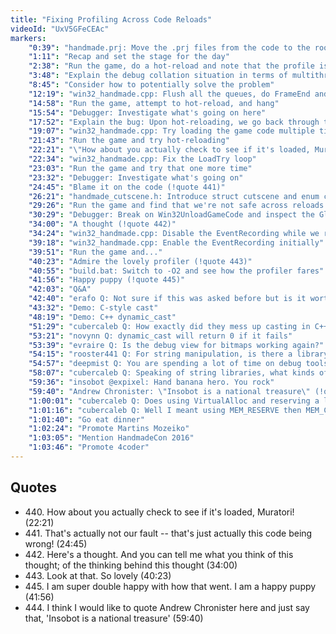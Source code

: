 ```yaml
---
title: "Fixing Profiling Across Code Reloads"
videoId: "UxV5GFeCEAc"
markers:
    "0:39": "handmade.prj: Move the .prj files from the code to the root directory"
    "1:11": "Recap and set the stage for the day"
    "2:38": "Run the game, do a hot-reload and note that the profile is busted"
    "3:48": "Explain the debug collation situation in terms of multithreadedness"
    "8:45": "Consider how to potentially solve the problem"
    "12:19": "win32_handmade.cpp: Flush all the queues, do FrameEnd and then finally do the hot-reload"
    "14:58": "Run the game, attempt to hot-reload, and hang"
    "15:54": "Debugger: Investigate what's going on here"
    "17:52": "Explain the bug: Upon hot-reloading, we go back through the collation code because there was no collation code to call"
    "19:07": "win32_handmade.cpp: Try loading the game code multiple times during collation"
    "21:43": "Run the game and try hot-reloading"
    "22:21": "\"How about you actually check to see if it's loaded, Muratori!\" (!quote 440)"
    "22:34": "win32_handmade.cpp: Fix the LoadTry loop"
    "23:03": "Run the game and try that one more time"
    "23:32": "Debugger: Investigate what's going on"
    "24:45": "Blame it on the code (!quote 441)"
    "26:21": "handmade_cutscene.h: Introduce struct cutscene and enum cutscene_id"
    "29:26": "Run the game and find that we're not safe across reloads in the cutscene mode"
    "30:29": "Debugger: Break on Win32UnloadGameCode and inspect the GlobalDebugTable"
    "34:00": "A thought (!quote 442)"
    "34:24": "win32_handmade.cpp: Disable the EventRecording while we reload"
    "39:18": "win32_handmade.cpp: Enable the EventRecording initially"
    "39:51": "Run the game and..."
    "40:23": "Admire the lovely profiler (!quote 443)"
    "40:55": "build.bat: Switch to -O2 and see how the profiler fares"
    "41:56": "Happy puppy (!quote 445)"
    "42:03": "Q&A"
    "42:40": "erafo Q: Not sure if this was asked before but is it worth to use static_cast instead of a C-style cast that does static_cast, dynamic_cast and reinterpret_cast, if you know that you only need the first?"
    "43:32": "Demo: C-style cast"
    "48:19": "Demo: C++ dynamic_cast"
    "51:29": "cubercaleb Q: How exactly did they mess up casting in C++?"
    "53:21": "novynn Q: dynamic_cast will return 0 if it fails"
    "53:39": "evraire Q: Is the debug view for bitmaps working again?"
    "54:15": "rooster441 Q: For string manipulation, is there a library worth to use in C/C++? I could do it with Python but I'd like to use C"
    "54:57": "deepmist Q: You are spending a lot of time on debug tools before you need them. Is it going to be worth it?"
    "58:07": "cubercaleb Q: Speaking of string libraries, what kinds of things do you think should be in a good string library?"
    "59:36": "insobot @expixel: Hand banana hero. You rock"
    "59:40": "Andrew Chronister: \"Insobot is a national treasure\" (!quote 444)"
    "1:00:01": "cubercaleb Q: Does using VirtualAlloc and reserving a lot of memory upfront count?"
    "1:01:16": "cubercaleb Q: Well I meant using MEM_RESERVE then MEM_COMMIT so that you can append quickly without the copy"
    "1:01:40": "Go eat dinner"
    "1:02:24": "Promote Martins Mozeiko"
    "1:03:05": "Mention HandmadeCon 2016"
    "1:03:46": "Promote 4coder"
---
```


## Quotes

* 440\. How about you actually check to see if it's loaded, Muratori! (22:21)
* 441\. That's actually not our fault -- that's just actually this code being wrong! (24:45)
* 442\. Here's a thought. And you can tell me what you think of this thought; of the thinking behind this thought (34:00)
* 443\. Look at that. So lovely (40:23)
* 445\. I am super double happy with how that went. I am a happy puppy (41:56)
* 444\. I think I would like to quote Andrew Chronister here and just say that, 'Insobot is a national treasure' (59:40)
